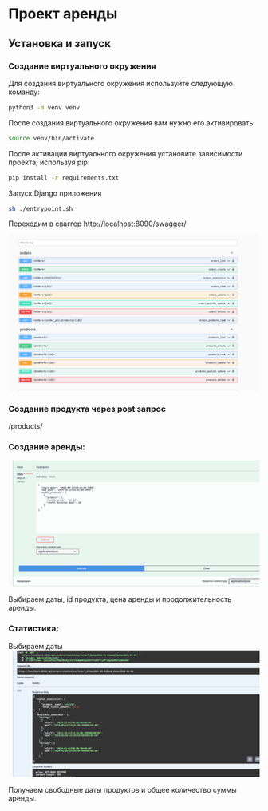 # Проект аренды

## Установка и запуск

### Создание виртуального окружения

Для создания виртуального окружения используйте следующую команду:

```bash
python3 -m venv venv
```

После создания виртуального окружения вам нужно его активировать.

```bash
source venv/bin/activate
```

После активации виртуального окружения установите зависимости проекта, используя pip:

```bash
pip install -r requirements.txt
```

Запуск Django приложения
```bash
sh ./entrypoint.sh
```

Переходим в сваггер
http://localhost:8090/swagger/

![img.png](img.png)

### Создание продукта через post запрос
/products/

### Создание аренды:

![img_1.png](img_1.png)

Выбираем даты, id продукта, цена аренды и продолжительность аренды.


### Статистика:

Выбираем даты 
![img_3.png](img_3.png)

Получаем свободные даты продуктов и общее количество суммы аренды.

